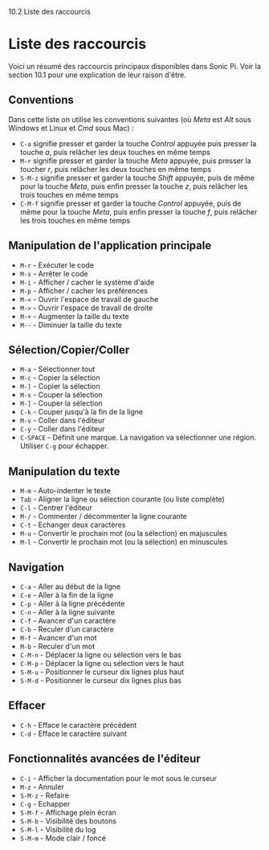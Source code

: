 10.2 Liste des raccourcis

# Liste des raccourcis

Voici un résumé des raccourcis principaux disponibles dans Sonic Pi.
Voir la section 10.1 pour une explication de leur raison d'être.

## Conventions

Dans cette liste on utilise les conventions suivantes (où *Meta* est
*Alt* sous Windows et Linux et *Cmd* sous Mac) :

* `C-a` signifie presser et garder la touche *Control* appuyée puis
  presser la touche *a*, puis relâcher les deux touches en même temps
* `M-r` signifie presser et garder la touche *Meta* appuyée, puis
  presser la toucher *r*, puis relâcher les deux touches en même temps
* `S-M-z` signifie presser et garder la touche *Shift* appuyée, puis
  de même pour la touche *Meta*, puis enfin presser la touche *z*, puis
  relâcher les trois touches en même temps
* `C-M-f` signifie presser et garder la touche *Control* appuyée, puis
  de même pour la touche *Meta*, puis enfin presser la touche *f*, puis
  relâcher les trois touches en même temps


## Manipulation de l'application principale

* `M-r` - Exécuter le code
* `M-s` - Arrêter le code
* `M-i` - Afficher / cacher le système d'aide
* `M-p` - Afficher / cacher les préférences
* `M-<` - Ouvrir l'espace de travail de gauche
* `M->` - Ouvrir l'espace de travail de droite
* `M-+` - Augmenter la taille du texte
* `M--` - Diminuer la taille du texte


## Sélection/Copier/Coller

* `M-a`     - Sélectionner tout
* `M-c`     - Copier la sélection
* `M-]`     - Copier la sélection
* `M-x`     - Couper la sélection
* `M-]`     - Couper la sélection
* `C-k`     - Couper jusqu'à la fin de la ligne
* `M-v`     - Coller dans l'éditeur
* `C-y`     - Coller dans l'éditeur
* `C-SPACE` - Définit une marque. La navigation va sélectionner une
  région. Utiliser `C-g` pour échapper.


## Manipulation du texte

* `M-m` - Auto-indenter le texte
* `Tab` - Aligner la ligne ou sélection courante (ou liste complète)
* `C-l` - Centrer l'éditeur
* `M-/` - Commenter / décommenter la ligne courante
* `C-t` - Echanger deux caractères
* `M-u` - Convertir le prochain mot (ou la sélection) en majuscules
* `M-l` - Convertir le prochain mot (ou la sélection) en minuscules


## Navigation

* `C-a`   - Aller au début de la ligne
* `C-e`   - Aller à la fin de la ligne
* `C-p`   - Aller à la ligne précédente
* `C-n`   - Aller à la ligne suivante
* `C-f`   - Avancer d'un caractère
* `C-b`   - Reculer d'un caractère
* `M-f`   - Avancer d'un mot
* `M-b`   - Reculer d'un mot
* `C-M-n` - Déplacer la ligne ou sélection vers le bas
* `C-M-p` - Déplacer la ligne ou sélection vers le haut
* `S-M-u` - Positionner le curseur dix lignes plus haut
* `S-M-d` - Positionner le curseur dix lignes plus bas


## Effacer

* `C-h` - Efface le caractère précédent
* `C-d` - Efface le caractère suivant


## Fonctionnalités avancées de l'éditeur

* `C-i`   - Afficher la documentation pour le mot sous le curseur
* `M-z`   - Annuler
* `S-M-z` - Refaire
* `C-g`   - Echapper
* `S-M-f` - Affichage plein écran
* `S-M-b` - Visibilité des boutons
* `S-M-l` - Visibilité du log
* `S-M-m` - Mode clair / foncé


